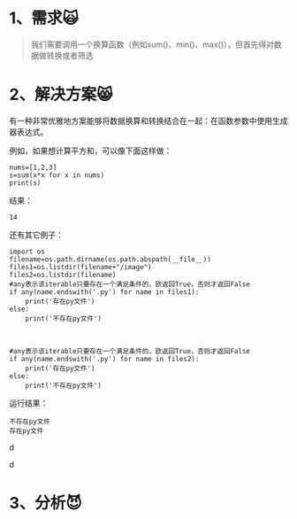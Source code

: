 # 1、需求🙀

> 我们需要调用一个换算函数（例如sum\(\)、min\(\)、max\(\)），但首先得对数据做转换或者筛选

# 2、解决方案😸

有一种非常优雅地方案能够将数据换算和转换结合在一起：在函数参数中使用生成器表达式。

例如，如果想计算平方和，可以像下面这样做：

```
nums=[1,2,3]
s=sum(x*x for x in nums)
print(s)
```

结果：

```
14
```

还有其它例子：

```
import os
filename=os.path.dirname(os.path.abspath(__file__))
files1=os.listdir(filename+"/image")
files2=os.listdir(filename)
#any表示该iterable只要存在一个满足条件的，欧返回True，否则才返回False
if any(name.endswith('.py') for name in files1):
    print('存在py文件')
else:
    print('不存在py文件')



#any表示该iterable只要存在一个满足条件的，欧返回True，否则才返回False
if any(name.endswith('.py') for name in files2):
    print('存在py文件')
else:
    print('不存在py文件')

```

运行结果：

```
不存在py文件
存在py文件
```

d

d

# 3、分析😈



